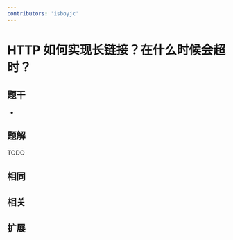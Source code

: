 ```yaml
---
contributors: 'isboyjc'
---
```


# HTTP 如何实现长链接？在什么时候会超时？


## 题干

- 



## 题解

<!-- ::: details 点我查看题解 -->

  TODO

<!-- ::: -->



## 相同


## 相关


## 扩展

